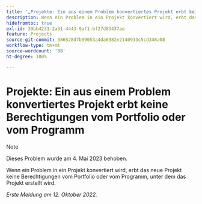 ```yaml
---
title: '„Projekte: Ein aus einem Problem konvertiertes Projekt erbt keine Berechtigungen vom Portfolio oder vom Programm“'
description: Wenn ein Problem in ein Projekt konvertiert wird, erbt das neue Projekt keine Berechtigungen vom Portfolio oder vom Programm, unter dem das Projekt erstellt wird.
hidefromtoc: true
exl-id: 39bb4231-2a31-4443-9af1-bf27d83437ae
feature: Projects
source-git-commit: 386528d7b99053a4da6982e2140933c5cd348a08
workflow-type: tm+mt
source-wordcount: '88'
ht-degree: 100%

---
```


# Projekte: Ein aus einem Problem konvertiertes Projekt erbt keine Berechtigungen vom Portfolio oder vom Programm

>[!NOTE]
>
>Dieses Problem wurde am 4. Mai 2023 behoben.

Wenn ein Problem in ein Projekt konvertiert wird, erbt das neue Projekt keine Berechtigungen vom Portfolio oder vom Programm, unter dem das Projekt erstellt wird.

_Erste Meldung am 12. Oktober 2022._
